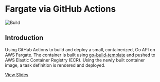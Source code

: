 # Fargate via GitHub Actions

![Build](https://github.com/austinhrdt/fargate-cicd-demo/workflows/Build/badge.svg)

## Introduction

Using GitHub Actions to build and deploy a small, containerized, Go API on AWS Fargate. The container is built using [go-build-template](https://github.com/austinhrdt/go-build-template) and pushed to AWS Elastic Container Registry (ECR). Using the newly built container image, a task definition is rendered and deployed.

[View Slides](https://austinhrdt.github.io/fargate-cicd-demo/)
